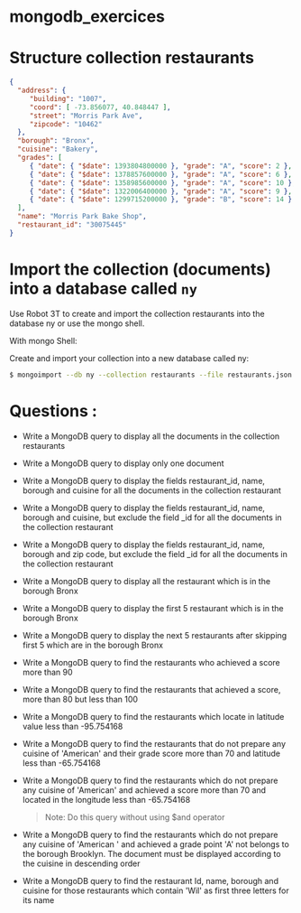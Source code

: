 # mongodb_exercices

# Structure collection restaurants

```json
{
  "address": {
     "building": "1007",
     "coord": [ -73.856077, 40.848447 ],
     "street": "Morris Park Ave",
     "zipcode": "10462"
  },
  "borough": "Bronx",
  "cuisine": "Bakery",
  "grades": [
     { "date": { "$date": 1393804800000 }, "grade": "A", "score": 2 },
     { "date": { "$date": 1378857600000 }, "grade": "A", "score": 6 },
     { "date": { "$date": 1358985600000 }, "grade": "A", "score": 10 },
     { "date": { "$date": 1322006400000 }, "grade": "A", "score": 9 },
     { "date": { "$date": 1299715200000 }, "grade": "B", "score": 14 }
  ],
  "name": "Morris Park Bake Shop",
  "restaurant_id": "30075445"
}
```

# Import the collection (documents) into a database called `ny`

Use Robot 3T to create and import the collection restaurants into the database ny or use the mongo shell.

With mongo Shell:

Create and import your collection into a new database called ny:

```sh
$ mongoimport --db ny --collection restaurants --file restaurants.json
```

# Questions : 

- Write a MongoDB query to display all the documents in the collection restaurants
- Write a MongoDB query to display only one document
- Write a MongoDB query to display the fields restaurant_id, name, borough and cuisine for all the documents in the collection restaurant
- Write a MongoDB query to display the fields restaurant_id, name, borough and cuisine, but exclude the field _id for all the documents in the collection restaurant
- Write a MongoDB query to display the fields restaurant_id, name, borough and zip code, but exclude the field _id for all the documents in the collection restaurant
- Write a MongoDB query to display all the restaurant which is in the borough Bronx
- Write a MongoDB query to display the first 5 restaurant which is in the borough Bronx
- Write a MongoDB query to display the next 5 restaurants after skipping first 5 which are in the borough Bronx
- Write a MongoDB query to find the restaurants who achieved a score more than 90
- Write a MongoDB query to find the restaurants that achieved a score, more than 80 but less than 100
- Write a MongoDB query to find the restaurants which locate in latitude value less than -95.754168
- Write a MongoDB query to find the restaurants that do not prepare any cuisine of 'American' and their grade score more than 70 and latitude less than -65.754168
- Write a MongoDB query to find the restaurants which do not prepare any cuisine of 'American' and achieved a score more than 70 and located in the longitude less than -65.754168

    > Note: Do this query without using $and operator

- Write a MongoDB query to find the restaurants which do not prepare any cuisine of 'American ' and achieved a grade point 'A' not belongs to the borough Brooklyn. The document must be displayed according to the cuisine in descending order
- Write a MongoDB query to find the restaurant Id, name, borough and cuisine for those restaurants which contain 'Wil' as first three letters for its name
